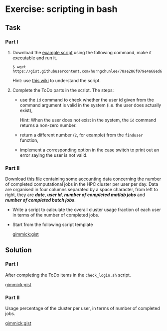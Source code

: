 # Exercise: scripting in bash

## Task

### __Part I__

1. Download the [example script](language.md#The_example_script) using the following command, make it executable and run it.

   ```
   $ wget https://gist.githubusercontent.com/hurngchunlee/78ae286f079e4a68ed63/raw/check_login.sh
   ``` 

   Hint: use [this wiki](language.md) to understand the script. 

2. Complete the ToDo parts in the script. The steps:

    - use the `id` command to check whether the user id given from the command argument is valid in the system (i.e. the user does actually exist),

      Hint: When the user does not exist in the system, the `id` command returns a non-zero number.

    - return a different number (`2`, for example) from the `finduser` function,

    - implement a corresponding option in the case switch to print out an error saying the user is not valid.

### __Part II__

Download [this file](../exercise/cluster_accounting.dat) containing some accounting data concerning the number of completed computational jobs in the HPC cluster per user per day.  Data are organised in four columns separated by a space character, from left to right, they are ___date___, ___user id___, ___number of completed matlab jobs___ and ___number of completed batch jobs___.

- Write a script to calculate the overall cluster usage fraction of each user in terms of the number of completed jobs.
   
- Start from the following script template

  [gimmick:gist](1809422520cc85f7edf5)

## Solution 

### __Part I__

After completing the ToDo items in the `check_login.sh` script.

[gimmick:gist](12cb9394c691e55db047)

### __Part II__

Usage percentage of the cluster per user, in terms of number of completed jobs.

[gimmick:gist](125f83822d839aabd6ea)
